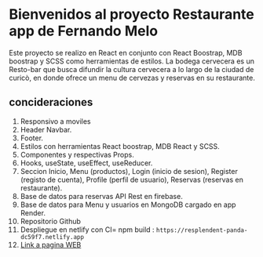 # Bienvenidos al proyecto Restaurante app de Fernando Melo

Este proyecto se realizo en React en conjunto con React Boostrap, MDB boostrap y SCSS como herramientas de estilos.
La bodega cervecera es un Resto-bar que busca difundir la cultura cervecera a lo largo de la ciudad de curicò, en donde ofrece un menu de cervezas y reservas en su restaurante.

## concideraciones

1. Responsivo a moviles
2. Header Navbar.
3. Footer.
4. Estilos con herramientas React boostrap, MDB React y SCSS.
5. Componentes y respectivas Props.
6. Hooks, useState, useEffect, useReducer.
7. Seccion Inicio, Menu (productos), Login (inicio de sesion), Register (registo de cuenta), Profile (perfil de usuario), Reservas (reservas en restaurante).
8. Base de datos para reservas API Rest en firebase.
9. Base de datos para Menu y usuarios en MongoDB cargado en app Render.
9. Repositorio Github
10. Despliegue en netlify con CI= npm build : `https://resplendent-panda-dc59f7.netlify.app`
11. [Link a pagina WEB](https://resplendent-panda-dc59f7.netlify.app)
